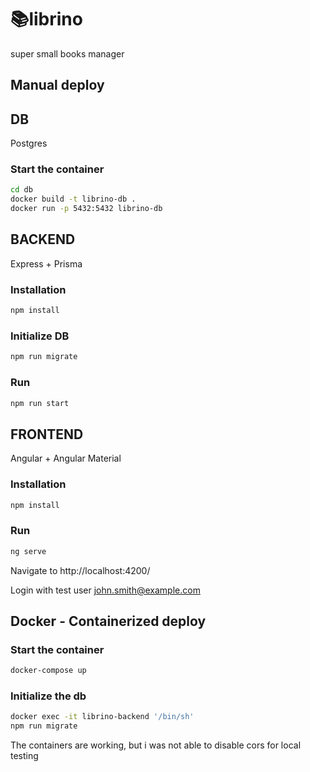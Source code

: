 # 📚librino
super small books manager

## Manual deploy
## DB
Postgres

### Start the container
```sh
cd db
docker build -t librino-db .
docker run -p 5432:5432 librino-db
```

## BACKEND
Express + Prisma

### Installation
```sh
npm install
```
### Initialize DB
```sh
npm run migrate
```
### Run
```sh
npm run start
```

## FRONTEND
Angular + Angular Material
### Installation
```sh
npm install
```
### Run

```sh
ng serve
```

Navigate to http://localhost:4200/

Login with test user john.smith@example.com


## Docker - Containerized deploy

### Start the container
```sh
docker-compose up
```
### Initialize the db
```sh
docker exec -it librino-backend '/bin/sh'
npm run migrate
```
The containers are working, but i was not able to disable cors for local testing
